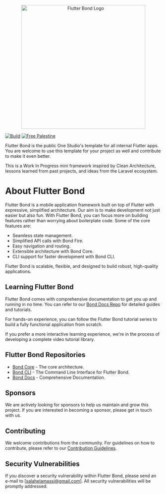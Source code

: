 <p align="center"><a href="#" target="_blank"><img src="https://raw.githubusercontent.com/onestudio-co/flutter-bond/5e75d3b52e12536478dc9b40455299f3f4e5c9cc/assets/images/app_logo.svg" width="400" alt="Flutter Bond Logo"></a></p>


[![Build](https://github.com/onestudio-co/flutter-bond/actions/workflows/build.yml/badge.svg)](https://github.com/onestudio-co/flutter-bond/actions/workflows/build.yml)
[![Free Palestine](https://img.shields.io/badge/Free_Palestine-%20%F0%9F%87%B5%F0%9F%87%B8-green)](https://github.com/onestudio-co/flutter-bond)

Flutter Bond is the public One Studio's template for all internal Flutter apps. You are welcome to use this template for your project as well and contribute to make it even better.

This is a Work In Progress mini framework inspired by Clean Architecture, lessons learned from past projects, and ideas from the Laravel ecosystem.


# About Flutter Bond

Flutter Bond is a mobile application framework built on top of Flutter with expressive, simplified architecture. Our aim is to make development not just easier but also fun. With Flutter Bond, you can focus more on building features rather than worrying about boilerplate code. Some of the core features are:

- Seamless state management.
- Simplified API calls with Bond Fire.
- Easy navigation and routing.
- Extensible architecture with Bond Core.
- CLI support for faster development with Bond CLI.

Flutter Bond is scalable, flexible, and designed to build robust, high-quality applications.

## Learning Flutter Bond

Flutter Bond comes with comprehensive documentation to get you up and running in no time. You can refer to our [Bond Docs Repo](https://github.com/onestudio-co/bond-docs) for detailed guides and tutorials.

For hands-on experience, you can follow the Flutter Bond tutorial series to build a fully functional application from scratch.

If you prefer a more interactive learning experience, we're in the process of developing a complete video tutorial library.

## Flutter Bond Repositories
- [Bond Core](https://github.com/onestudio-co/bond-core) - The core architecture.
- [Bond CLI](https://github.com/onestudio-co/bond-cli) - The Command Line Interface for Flutter Bond.
- [Bond Docs](https://github.com/onestudio-co/bond-docs) - Comprehensive Documentation.

## Sponsors

We are actively looking for sponsors to help us maintain and grow this project. If you are interested in becoming a sponsor, please get in touch with us.

## Contributing

We welcome contributions from the community. For guidelines on how to contribute, please refer to our [Contribution Guidelines](https://github.com/onestudio-co/flutter-bond/blob/main/CONTRIBUTING.md).

## Security Vulnerabilities

If you discover a security vulnerability within Flutter Bond, please send an e-mail to [salahelamassi@gmail.com]. All security vulnerabilities will be promptly addressed.
